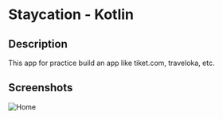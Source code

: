 # Staycation - Kotlin

## Description

This app for practice build an app like tiket.com, traveloka, etc.

## Screenshots

![Home](https://github.com/agungfir10/staycation-kotlin/assets/47552952/11f07c46-a4c8-486f-a3ca-23d94ca26487)